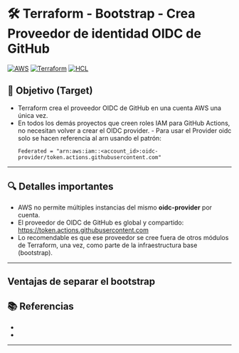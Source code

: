 # 🛠️ Terraform - Bootstrap - Crea Proveedor de identidad OIDC de GitHub
[![AWS](https://img.shields.io/badge/AWS-%23FF9900.svg?logo=amazon-web-services&logoColor=white)](#)
[![Terraform](https://img.shields.io/badge/IaC-Terraform-623CE4?logo=terraform&logoColor=white)](#)
[![HCL](https://img.shields.io/badge/Language-HCL-blueviolet)](#)

## 🎯 Objetivo (Target)
- Terraform crea el proveedor OIDC de GitHub en una cuenta AWS una única vez.
- En todos los demás proyectos que creen roles IAM para GitHub Actions, no necesitan volver a crear el OIDC provider. - Para usar el Provider oidc solo se hacen referencia al arn usando el patrón:
    ```hcl
    Federated = "arn:aws:iam::<account_id>:oidc-provider/token.actions.githubusercontent.com"
    ```
---

## 🔍 Detalles importantes
- AWS no permite múltiples instancias del mismo **oidc-provider** por cuenta.
- El proveedor de OIDC de GitHub es global y compartido: https://token.actions.githubusercontent.com
- Lo recomendable es que ese proveedor se cree fuera de otros módulos de Terraform, una vez, como parte de la infraestructura base (bootstrap).

---

## Ventajas de separar el bootstrap

## 📚 Referencias

- []()
- []()

---